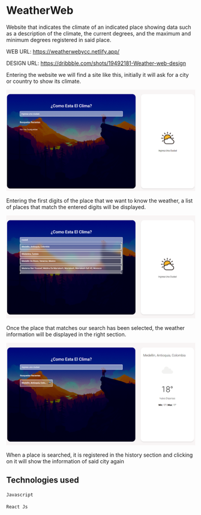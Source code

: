 # WeatherWeb

Website that indicates the climate of an indicated place showing data such as a description of the climate, the current degrees, and the maximum and minimum degrees registered in said place.

WEB URL: https://weatherwebycc.netlify.app/

DESIGN URL: https://dribbble.com/shots/19492181-Weather-web-design

Entering the website we will find a site like this, initially it will ask for a city or country to show its climate.

![image-text](https://github.com/yaidercc/REACT-WeatherWeb/blob/master/src/assets/design/home.PNG)

Entering the first digits of the place that we want to know the weather, a list of places that match the entered digits will be displayed.

![image-text](https://github.com/yaidercc/REACT-WeatherWeb/blob/master/src/assets/design/busqueda.PNG)

Once the place that matches our search has been selected, the weather information will be displayed in the right section.

![image-text](https://github.com/yaidercc/REACT-WeatherWeb/blob/master/src/assets/design/clima.PNG)


When a place is searched, it is registered in the history section and clicking on it will show the information of said city again

## Technologies used

    Javascript
    
    React Js


